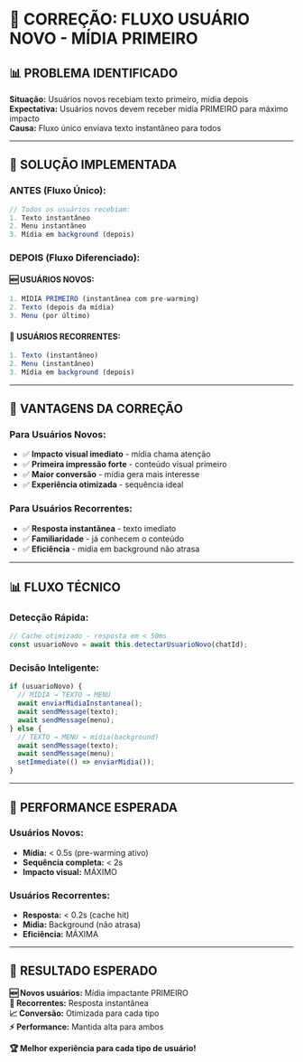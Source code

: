 # 🚀 CORREÇÃO: FLUXO USUÁRIO NOVO - MÍDIA PRIMEIRO

## 📊 PROBLEMA IDENTIFICADO

**Situação:** Usuários novos recebiam texto primeiro, mídia depois  
**Expectativa:** Usuários novos devem receber mídia PRIMEIRO para máximo impacto  
**Causa:** Fluxo único enviava texto instantâneo para todos  

---

## 🔧 SOLUÇÃO IMPLEMENTADA

### **ANTES (Fluxo Único):**
```javascript
// Todos os usuários recebiam:
1. Texto instantâneo
2. Menu instantâneo  
3. Mídia em background (depois)
```

### **DEPOIS (Fluxo Diferenciado):**

#### **🆕 USUÁRIOS NOVOS:**
```javascript
1. MÍDIA PRIMEIRO (instantânea com pre-warming)
2. Texto (depois da mídia)
3. Menu (por último)
```

#### **👥 USUÁRIOS RECORRENTES:**
```javascript
1. Texto (instantâneo)
2. Menu (instantâneo)
3. Mídia em background (depois)
```

---

## 🎯 VANTAGENS DA CORREÇÃO

### **Para Usuários Novos:**
- ✅ **Impacto visual imediato** - mídia chama atenção
- ✅ **Primeira impressão forte** - conteúdo visual primeiro
- ✅ **Maior conversão** - mídia gera mais interesse
- ✅ **Experiência otimizada** - sequência ideal

### **Para Usuários Recorrentes:**
- ✅ **Resposta instantânea** - texto imediato
- ✅ **Familiaridade** - já conhecem o conteúdo
- ✅ **Eficiência** - mídia em background não atrasa

---

## 📊 FLUXO TÉCNICO

### **Detecção Rápida:**
```javascript
// Cache otimizado - resposta em < 50ms
const usuarioNovo = await this.detectarUsuarioNovo(chatId);
```

### **Decisão Inteligente:**
```javascript
if (usuarioNovo) {
  // MÍDIA → TEXTO → MENU
  await enviarMidiaInstantanea();
  await sendMessage(texto);
  await sendMessage(menu);
} else {
  // TEXTO → MENU → mídia(background)
  await sendMessage(texto);
  await sendMessage(menu);
  setImmediate(() => enviarMidia());
}
```

---

## 🚀 PERFORMANCE ESPERADA

### **Usuários Novos:**
- **Mídia:** < 0.5s (pre-warming ativo)
- **Sequência completa:** < 2s
- **Impacto visual:** MÁXIMO

### **Usuários Recorrentes:**
- **Resposta:** < 0.2s (cache hit)
- **Mídia:** Background (não atrasa)
- **Eficiência:** MÁXIMA

---

## 🎯 RESULTADO ESPERADO

**🆕 Novos usuários:** Mídia impactante PRIMEIRO  
**👥 Recorrentes:** Resposta instantânea  
**📈 Conversão:** Otimizada para cada tipo  
**⚡ Performance:** Mantida alta para ambos  

**🏆 Melhor experiência para cada tipo de usuário!**

